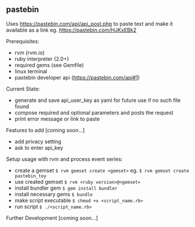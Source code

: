 ## pastebin
Uses https://pastebin.com/api/api_post.php to paste text and make it available as a link
eg. https://pastebin.com/HJKxEBk2

Prerequisites:
* rvm (rvm.io)
* ruby interpreter (2.0+)
* required gems (see Gemfile)
* linux terminal
* pastebin developer api (https://pastebin.com/api#1)

Current State:
* generate and save api_user_key as yaml for future use if no such file found
* compose required and optional parameters and posts the request
* print error message or link to paste

Features to add [coming soon...]
* add privacy setting
* ask to enter api_key

Setup usage with rvm and process event series:
* create a gemset
`$ rvm gemset create <gemset>`
eg. `$ rvm gemset create pastebin_toy`
* use created gemset
`$ rvm <ruby version>@<gemset>`
* install bundler gem
`$ gem install bundler`
* install necessary gems
`$ bundle`
* make script executable
`$ chmod +x <script_name.rb>`
* run script
`$ ./<script_name.rb>`

Further Development [coming soon...]
